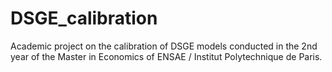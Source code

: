 # DSGE_calibration
Academic project on the calibration of DSGE models conducted in the 2nd year of the Master in Economics of ENSAE / Institut Polytechnique de Paris.
